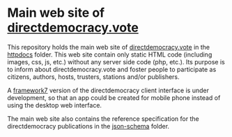 # Main web site of [directdemocracy.vote](https://directdemocracy.vote)

This repository holds the main web site of [directdemocracy.vote](https://directdemocracy.vote) in the [httpdocs](https://github.com/directdemocracy-vote/www/tree/master/httpdocs) folder.
This web site contain only static HTML code (including images, css, js, etc.) without any server side code (php, etc.).
Its purpose is to inform about directdemocracy.vote and foster people to participate as citizens, authors, hosts, trusters, stations and/or publishers.

A [framework7](httpdocs/f7.html) version of the directdemocracy client interface is under development, so that an app could be created for mobile phone instead of using the desktop web interface.

The main web site also contains the reference specification for the directdemocracy publications in the [json-schema](https://github.com/directdemocracy-vote/www/tree/master/httpdocs/json-schema) folder.
